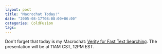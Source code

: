 ```yaml
---
layout: post
title: "Macrochat Today!"
date: "2005-08-17T08:08:00+06:00"
categories: ColdFusion 
tags: 
---
```


Don't forget that today is my Macrochat: <a href="http://www.macromedia.com/cfusion/event/index.cfm?event=detail&id=269697&loc=en_us">Verity for Fast Text Searching</a>. The presentation will be at 11AM CST, 12PM EST.